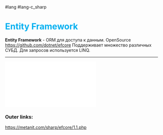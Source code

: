 #lang #lang-c_sharp

# <font color="#00b0f0">Entity Framework</font>

**Entity Framework** - ORM для доступа к данным. 
OpenSource https://github.com/dotnet/efcore
Поддерживает множество различных СУБД.
Для запросов используется LINQ.

---
![2. Первое приложение](1.%20Languages/C-sharp/_%20EF%20Core/1.%20Введение/2.%20Первое%20приложение.md)


### Outer links:
https://metanit.com/sharp/efcore/1.1.php